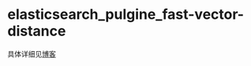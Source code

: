 # elasticsearch_pulgine_fast-vector-distance
具体详细见[博客](https://www.cnblogs.com/whb-20160329/p/10472717.html)
